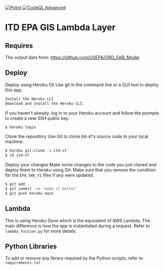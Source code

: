[![Pylint](https://github.com/csilva-intakedesk/itd-heroku-dyno/actions/workflows/pylint.yml/badge.svg?branch=main)](https://github.com/csilva-intakedesk/itd-heroku-dyno/actions/workflows/pylint.yml)
[![CodeQL Advanced](https://github.com/csilva-intakedesk/itd-heroku-dyno/actions/workflows/codeql.yml/badge.svg)](https://github.com/csilva-intakedesk/itd-heroku-dyno/actions/workflows/codeql.yml)
# ITD EPA GIS Lambda Layer

## Requires

The output data from: https://github.com/USEPA/ORD_SAB_Model 

## Deploy

Deploy using Heroku Git
Use git in the command line or a GUI tool to deploy this app.

```bash
Install the Heroku CLI
Download and install the Heroku CLI.
```

If you haven't already, log in to your Heroku account and follow the prompts to create a new SSH public key.

```bash
$ heroku login
```

Clone the repository
Use Git to clone itd-sf's source code to your local machine.

```bash
$ heroku git:clone -a itd-sf
$ cd itd-sf
```

Deploy your changes
Make some changes to the code you just cloned and deploy them to Heroku using Git.
Make sure that you remove the condition for the `EPA_CWS_V1` files if any were updated.

```bash
$ git add .
$ git commit -am "make it better"
$ git push heroku main
```

## Lambda

This is using Heroku Dyno which is the equivalent of AWS Lambda. The main difference is how the app is
instantiated during a request. Refer to `lambda_fuction.py` for more details.

## Python Libraries

To add or remove any library required by the Python scripts, refer to `requirements.txt`
